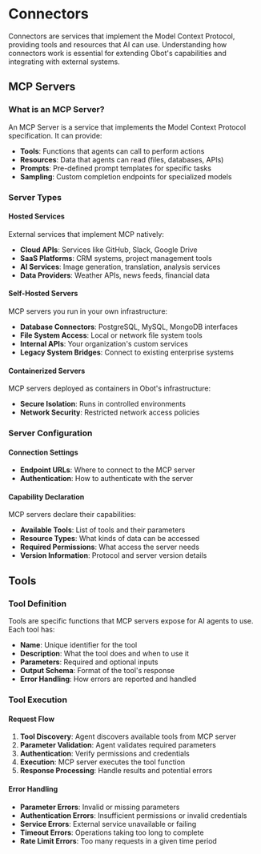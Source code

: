 # Connectors

Connectors are services that implement the Model Context Protocol, providing tools and resources that AI can use. Understanding how connectors work is essential for extending Obot's capabilities and integrating with external systems.

## MCP Servers

### What is an MCP Server?

An MCP Server is a service that implements the Model Context Protocol specification. It can provide:

- **Tools**: Functions that agents can call to perform actions
- **Resources**: Data that agents can read (files, databases, APIs)
- **Prompts**: Pre-defined prompt templates for specific tasks
- **Sampling**: Custom completion endpoints for specialized models

### Server Types

#### Hosted Services
External services that implement MCP natively:
- **Cloud APIs**: Services like GitHub, Slack, Google Drive
- **SaaS Platforms**: CRM systems, project management tools
- **AI Services**: Image generation, translation, analysis services
- **Data Providers**: Weather APIs, news feeds, financial data

#### Self-Hosted Servers
MCP servers you run in your own infrastructure:
- **Database Connectors**: PostgreSQL, MySQL, MongoDB interfaces
- **File System Access**: Local or network file system tools
- **Internal APIs**: Your organization's custom services
- **Legacy System Bridges**: Connect to existing enterprise systems

#### Containerized Servers
MCP servers deployed as containers in Obot's infrastructure:
- **Secure Isolation**: Runs in controlled environments
- **Network Security**: Restricted network access policies

### Server Configuration

#### Connection Settings
- **Endpoint URLs**: Where to connect to the MCP server
- **Authentication**: How to authenticate with the server

#### Capability Declaration
MCP servers declare their capabilities:
- **Available Tools**: List of tools and their parameters
- **Resource Types**: What kinds of data can be accessed
- **Required Permissions**: What access the server needs
- **Version Information**: Protocol and server version details

## Tools

### Tool Definition

Tools are specific functions that MCP servers expose for AI agents to use. Each tool has:

- **Name**: Unique identifier for the tool
- **Description**: What the tool does and when to use it
- **Parameters**: Required and optional inputs
- **Output Schema**: Format of the tool's response
- **Error Handling**: How errors are reported and handled

### Tool Execution

#### Request Flow
1. **Tool Discovery**: Agent discovers available tools from MCP server
2. **Parameter Validation**: Agent validates required parameters
3. **Authentication**: Verify permissions and credentials
4. **Execution**: MCP server executes the tool function
5. **Response Processing**: Handle results and potential errors

#### Error Handling
- **Parameter Errors**: Invalid or missing parameters
- **Authentication Errors**: Insufficient permissions or invalid credentials
- **Service Errors**: External service unavailable or failing
- **Timeout Errors**: Operations taking too long to complete
- **Rate Limit Errors**: Too many requests in a given time period
